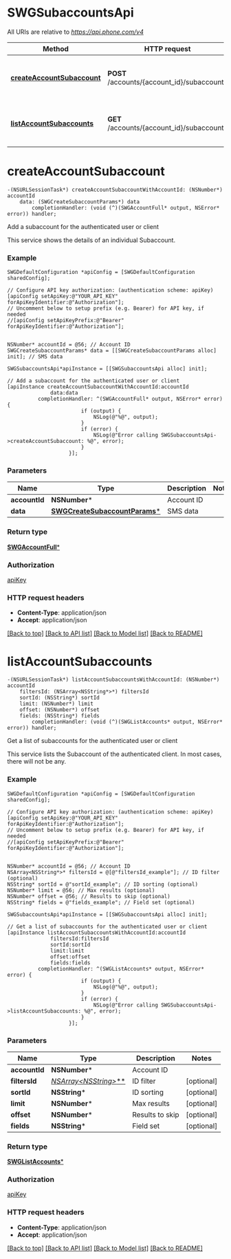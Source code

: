 # SWGSubaccountsApi

All URIs are relative to *https://api.phone.com/v4*

Method | HTTP request | Description
------------- | ------------- | -------------
[**createAccountSubaccount**](SWGSubaccountsApi.md#createaccountsubaccount) | **POST** /accounts/{account_id}/subaccounts | Add a subaccount for the authenticated user or client
[**listAccountSubaccounts**](SWGSubaccountsApi.md#listaccountsubaccounts) | **GET** /accounts/{account_id}/subaccounts | Get a list of subaccounts for the authenticated user or client


# **createAccountSubaccount**
```objc
-(NSURLSessionTask*) createAccountSubaccountWithAccountId: (NSNumber*) accountId
    data: (SWGCreateSubaccountParams*) data
        completionHandler: (void (^)(SWGAccountFull* output, NSError* error)) handler;
```

Add a subaccount for the authenticated user or client

This service shows the details of an individual Subaccount.

### Example 
```objc
SWGDefaultConfiguration *apiConfig = [SWGDefaultConfiguration sharedConfig];

// Configure API key authorization: (authentication scheme: apiKey)
[apiConfig setApiKey:@"YOUR_API_KEY" forApiKeyIdentifier:@"Authorization"];
// Uncomment below to setup prefix (e.g. Bearer) for API key, if needed
//[apiConfig setApiKeyPrefix:@"Bearer" forApiKeyIdentifier:@"Authorization"];


NSNumber* accountId = @56; // Account ID
SWGCreateSubaccountParams* data = [[SWGCreateSubaccountParams alloc] init]; // SMS data

SWGSubaccountsApi*apiInstance = [[SWGSubaccountsApi alloc] init];

// Add a subaccount for the authenticated user or client
[apiInstance createAccountSubaccountWithAccountId:accountId
              data:data
          completionHandler: ^(SWGAccountFull* output, NSError* error) {
                        if (output) {
                            NSLog(@"%@", output);
                        }
                        if (error) {
                            NSLog(@"Error calling SWGSubaccountsApi->createAccountSubaccount: %@", error);
                        }
                    }];
```

### Parameters

Name | Type | Description  | Notes
------------- | ------------- | ------------- | -------------
 **accountId** | **NSNumber***| Account ID | 
 **data** | [**SWGCreateSubaccountParams***](SWGCreateSubaccountParams*.md)| SMS data | 

### Return type

[**SWGAccountFull***](SWGAccountFull.md)

### Authorization

[apiKey](../README.md#apiKey)

### HTTP request headers

 - **Content-Type**: application/json
 - **Accept**: application/json

[[Back to top]](#) [[Back to API list]](../README.md#documentation-for-api-endpoints) [[Back to Model list]](../README.md#documentation-for-models) [[Back to README]](../README.md)

# **listAccountSubaccounts**
```objc
-(NSURLSessionTask*) listAccountSubaccountsWithAccountId: (NSNumber*) accountId
    filtersId: (NSArray<NSString*>*) filtersId
    sortId: (NSString*) sortId
    limit: (NSNumber*) limit
    offset: (NSNumber*) offset
    fields: (NSString*) fields
        completionHandler: (void (^)(SWGListAccounts* output, NSError* error)) handler;
```

Get a list of subaccounts for the authenticated user or client

This service lists the Subaccount of the authenticated client. In most cases, there will not be any.

### Example 
```objc
SWGDefaultConfiguration *apiConfig = [SWGDefaultConfiguration sharedConfig];

// Configure API key authorization: (authentication scheme: apiKey)
[apiConfig setApiKey:@"YOUR_API_KEY" forApiKeyIdentifier:@"Authorization"];
// Uncomment below to setup prefix (e.g. Bearer) for API key, if needed
//[apiConfig setApiKeyPrefix:@"Bearer" forApiKeyIdentifier:@"Authorization"];


NSNumber* accountId = @56; // Account ID
NSArray<NSString*>* filtersId = @[@"filtersId_example"]; // ID filter (optional)
NSString* sortId = @"sortId_example"; // ID sorting (optional)
NSNumber* limit = @56; // Max results (optional)
NSNumber* offset = @56; // Results to skip (optional)
NSString* fields = @"fields_example"; // Field set (optional)

SWGSubaccountsApi*apiInstance = [[SWGSubaccountsApi alloc] init];

// Get a list of subaccounts for the authenticated user or client
[apiInstance listAccountSubaccountsWithAccountId:accountId
              filtersId:filtersId
              sortId:sortId
              limit:limit
              offset:offset
              fields:fields
          completionHandler: ^(SWGListAccounts* output, NSError* error) {
                        if (output) {
                            NSLog(@"%@", output);
                        }
                        if (error) {
                            NSLog(@"Error calling SWGSubaccountsApi->listAccountSubaccounts: %@", error);
                        }
                    }];
```

### Parameters

Name | Type | Description  | Notes
------------- | ------------- | ------------- | -------------
 **accountId** | **NSNumber***| Account ID | 
 **filtersId** | [**NSArray&lt;NSString*&gt;***](NSString*.md)| ID filter | [optional] 
 **sortId** | **NSString***| ID sorting | [optional] 
 **limit** | **NSNumber***| Max results | [optional] 
 **offset** | **NSNumber***| Results to skip | [optional] 
 **fields** | **NSString***| Field set | [optional] 

### Return type

[**SWGListAccounts***](SWGListAccounts.md)

### Authorization

[apiKey](../README.md#apiKey)

### HTTP request headers

 - **Content-Type**: application/json
 - **Accept**: application/json

[[Back to top]](#) [[Back to API list]](../README.md#documentation-for-api-endpoints) [[Back to Model list]](../README.md#documentation-for-models) [[Back to README]](../README.md)


